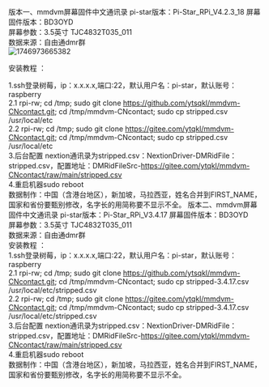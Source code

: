 
版本一、mmdvm屏幕固件中文通讯录 
pi-star版本：Pi-Star_RPi_V4.2.3_18 
屏幕固件版本：BD3OYD  
屏幕参数：3.5英寸 TJC4832T035_011  
数据来源：自由通dmr群  
![1746973665382](https://github.com/user-attachments/assets/49c49459-8cc8-4fad-9ac2-38af8e6ad45b)

安装教程 ：  

1.ssh登录树莓，ip：x.x.x.x,端口:22，默认用户名：pi-star，默认账号：raspberry  
2.1 rpi-rw; cd /tmp; sudo git clone https://github.com/ytsqkl/mmdvm-CNcontact.git; cd /tmp/mmdvm-CNcontact; sudo cp stripped.csv /usr/local/etc  
2.2 rpi-rw; cd /tmp; sudo git clone https://gitee.com/ytqkl/mmdvm-CNcontact.git; cd /tmp/mmdvm-CNcontact; sudo cp stripped.csv /usr/local/etc  
3.后台配置 nextion通讯录为stripped.csv：NextionDriver-DMRidFile：stripped.csv，配置地址：DMRidFileSrc-https://gitee.com/ytqkl/mmdvm-CNcontact/raw/main/stripped.csv  
4.重启机器sudo reboot  
数据制作：中国（含港台地区），新加坡，马拉西亚，姓名合并到FIRST_NAME，国家和省份要甄别修改，名字长的用简称要不显示不全。
版本二、mmdvm屏幕固件中文通讯录 
pi-star版本：Pi-Star_RPi_V3.4.17
屏幕固件版本：BD3OYD  
屏幕参数：3.5英寸 TJC4832T035_011  
数据来源：自由通dmr群  
安装教程 ：  
1.ssh登录树莓，ip：x.x.x.x,端口:22，默认用户名：pi-star，默认账号：raspberry  
2.1 rpi-rw; cd /tmp; sudo git clone https://github.com/ytsqkl/mmdvm-CNcontact.git; cd /tmp/mmdvm-CNcontact; sudo cp stripped-3.4.17.csv /usr/local/etc/stripped.csv   
2.2 rpi-rw; cd /tmp; sudo git clone https://gitee.com/ytqkl/mmdvm-CNcontact.git; cd /tmp/mmdvm-CNcontact; sudo cp stripped-3.4.17.csv /usr/local/etc/stripped.csv  
3.后台配置 nextion通讯录为stripped.csv：NextionDriver-DMRidFile：stripped.csv，配置地址：DMRidFileSrc-https://gitee.com/ytqkl/mmdvm-CNcontact/raw/main/stripped.csv   
4.重启机器sudo reboot  
数据制作：中国（含港台地区），新加坡，马拉西亚，姓名合并到FIRST_NAME，国家和省份要甄别修改，名字长的用简称要不显示不全。
